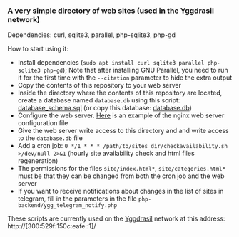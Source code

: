 ### A very simple directory of web sites (used in the Yggdrasil network)

Dependencies: curl, sqlite3, parallel, php-sqlite3, php-gd

How to start using it:
 * Install dependencies (`sudo apt install curl sqlite3 parallel php-sqlite3 php-gd`); Note that after installing GNU Parallel, you need to run it for the first time with the `--citation` parameter to hide the extra output
 * Copy the contents of this repository to your web server
 * Inside the directory where the contents of this repository are located, create a database named `database.db` using this script: [database_schema.sql](database_schema.sql) (or copy this database: [database.db](db_example/database.db))
 * Configure the web server. [Here](nginx/sites_dir.conf) is an example of the nginx web server configuration file
 * Give the web server write access to this directory and and write access to the `database.db` file
 * Add a cron job: `0 */1 * * * /path/to/sites_dir/checkavailability.sh >/dev/null 2>&1` (hourly site availability check and html files regeneration)
 * The permissions for the files `site/index.html*`, `site/categories.html*` must be that they can be changed from both the cron job and the web server 
 * If you want to receive notifications about changes in the list of sites in telegram, fill in the parameters in the file `php-backend/ygg_telegram_notify.php`

These scripts are currently used on the [Yggdrasil](https://yggdrasil-network.github.io/) network at this address: http://[300:529f:150c:eafe::1]/
